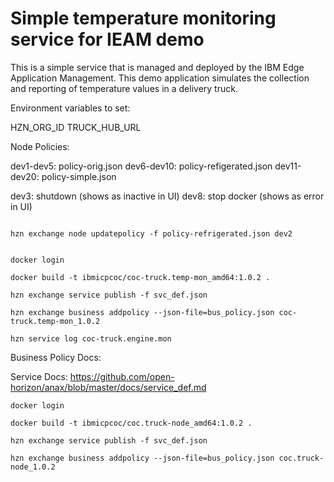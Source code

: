 # Simple temperature monitoring service for IEAM demo

This is a simple service that is managed and deployed by the 
IBM Edge Application Management.  This demo application simulates 
the collection and reporting of temperature values in a delivery 
truck.

Environment variables to set:

HZN_ORG_ID
TRUCK_HUB_URL

Node Policies:

dev1-dev5: policy-orig.json
dev6-dev10: policy-refigerated.json
dev11-dev20: policy-simple.json

dev3: shutdown (shows as inactive in UI)
dev8: stop docker (shows as error in UI)

```

hzn exchange node updatepolicy -f policy-refrigerated.json dev2


docker login 

docker build -t ibmicpcoc/coc-truck.temp-mon_amd64:1.0.2 .

hzn exchange service publish -f svc_def.json

hzn exchange business addpolicy --json-file=bus_policy.json coc-truck.temp-mon_1.0.2

hzn service log coc-truck.engine.mon 

```

Business Policy Docs: 

Service Docs: https://github.com/open-horizon/anax/blob/master/docs/service_def.md

```
docker login 

docker build -t ibmicpcoc/coc.truck-node_amd64:1.0.2 .

hzn exchange service publish -f svc_def.json

hzn exchange business addpolicy --json-file=bus_policy.json coc.truck-node_1.0.2


```